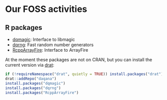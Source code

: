 # Our FOSS activities

## R packages

* [dqmagic](dqmagic): Interface to libmagic
* [dqrng](dqrng): Fast random number generators
* [RcppArrayFire](rcpparrayfire): Interface to ArrayFire


At the moment these packages are not on CRAN, but you can install the current version via [drat](https://cran.r-project.org/package=drat):

``` r
if (!requireNamespace("drat", quietly = TRUE)) install.packages("drat")
drat::addRepo("daqana")
install.packages("dqmagic")
install.packages("dqrng")
install.packages("RcppArrayFire")
```
